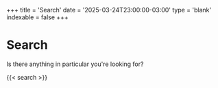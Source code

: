 +++
title = 'Search'
date = '2025-03-24T23:00:00-03:00'
type = 'blank'
indexable = false
+++

# Search
Is there anything in particular you're looking for?

{{< search >}}
